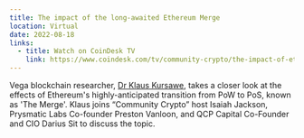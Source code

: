 ```yaml
---
title: The impact of the long-awaited Ethereum Merge
location: Virtual
date: 2022-08-18
links:
  - title: Watch on CoinDesk TV
    link: https://www.coindesk.com/tv/community-crypto/the-impact-of-ethereums-long-awaited-merge-20220818/
---
```

Vega blockchain researcher, <a href="https://twitter.com/chezklaus" target="_blank">Dr Klaus Kursawe</a>, takes a closer look at the effects of Ethereum's  highly-anticipated transition from PoW to PoS, known as 'The Merge'. Klaus joins “Community Crypto” host Isaiah Jackson, Prysmatic Labs Co-founder Preston Vanloon, and QCP Capital Co-Founder and CIO Darius Sit to discuss the topic. 
